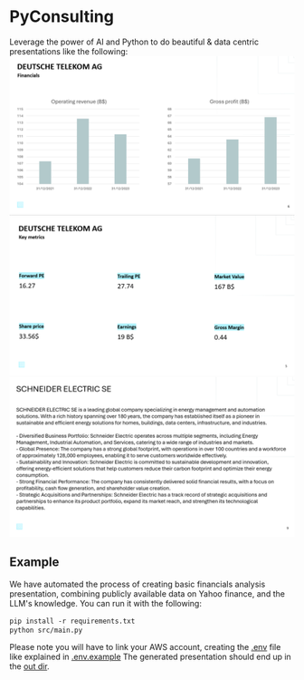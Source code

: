 # PyConsulting

Leverage the power of AI and Python to do beautiful & data centric presentations like the following:
![](./figures/dt_financials.PNG)
![](./figures/kpis_slide.PNG)
![](./figures/summary_slide.PNG)

## Example
We have automated the process of creating basic financials analysis presentation, combining publicly available data on Yahoo finance, and the LLM's knowledge. You can run it with the following:

```
pip install -r requirements.txt
python src/main.py
```
Please note you will have to link your AWS account, creating the [.env](/src/.env) file like explained in [.env.example](./src/.env.example)
The generated presentation should end up in the [out dir](./out/).
